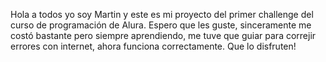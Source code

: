 Hola a todos yo soy Martin y este es mi proyecto del primer challenge del curso de programación de Alura.
Espero que les guste, sinceramente me costó bastante pero siempre aprendiendo, me tuve que guiar para correjir errores con internet, ahora funciona correctamente. 
Que lo disfruten!
